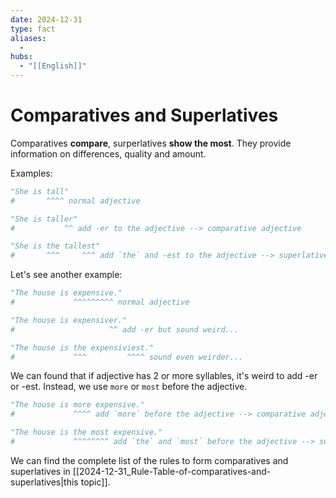 ```yaml
---
date: 2024-12-31
type: fact
aliases:
  -
hubs:
  - "[[English]]"
---
```


# Comparatives and Superlatives

Comparatives **compare**, surperlatives **show the most**. They provide information on differences, quality and amount. 

Examples:
```py
"She is tall"
#       ^^^^ normal adjective

"She is taller"
#           ^^ add -er to the adjective --> comparative adjective

"She is the tallest"
#       ^^^     ^^^ add `the` and -est to the adjective --> superlative adjective

```
Let's see another example:
```py
"The house is expensive."
#             ^^^^^^^^^ normal adjective

"The house is expensiver."
#                     ^^ add -er but sound weird... 

"The house is the expensiviest."
#             ^^^         ^^^^ sound even weirder...
```
We can found that if adjective has 2 or more syllables, it's weird to add -er or -est. Instead, we use `more` or `most` before the adjective. 
```py
"The house is more expensive."
#             ^^^^ add `more` before the adjective --> comparative adjective

"The house is the most expensive."
#             ^^^^^^^^ add `the` and `most` before the adjective --> superlative adjective
```

We can find the complete list of the rules to form comparatives and superlatives in [[2024-12-31_Rule-Table-of-comparatives-and-superlatives|this topic]].
